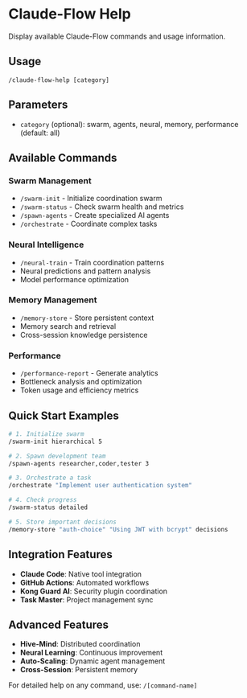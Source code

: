 # Claude-Flow Help

Display available Claude-Flow commands and usage information.

## Usage
```
/claude-flow-help [category]
```

## Parameters
- `category` (optional): swarm, agents, neural, memory, performance (default: all)

## Available Commands

### Swarm Management
- `/swarm-init` - Initialize coordination swarm
- `/swarm-status` - Check swarm health and metrics
- `/spawn-agents` - Create specialized AI agents
- `/orchestrate` - Coordinate complex tasks

### Neural Intelligence
- `/neural-train` - Train coordination patterns
- Neural predictions and pattern analysis
- Model performance optimization

### Memory Management  
- `/memory-store` - Store persistent context
- Memory search and retrieval
- Cross-session knowledge persistence

### Performance
- `/performance-report` - Generate analytics
- Bottleneck analysis and optimization
- Token usage and efficiency metrics

## Quick Start Examples
```bash
# 1. Initialize swarm
/swarm-init hierarchical 5

# 2. Spawn development team
/spawn-agents researcher,coder,tester 3

# 3. Orchestrate a task
/orchestrate "Implement user authentication system"

# 4. Check progress
/swarm-status detailed

# 5. Store important decisions
/memory-store "auth-choice" "Using JWT with bcrypt" decisions
```

## Integration Features
- **Claude Code**: Native tool integration
- **GitHub Actions**: Automated workflows
- **Kong Guard AI**: Security plugin coordination
- **Task Master**: Project management sync

## Advanced Features
- **Hive-Mind**: Distributed coordination
- **Neural Learning**: Continuous improvement  
- **Auto-Scaling**: Dynamic agent management
- **Cross-Session**: Persistent memory

For detailed help on any command, use: `/[command-name]`